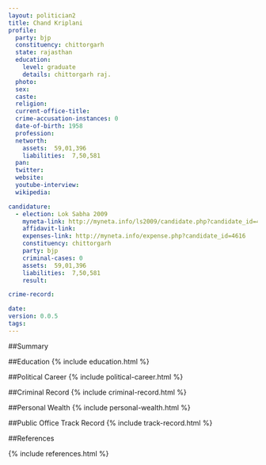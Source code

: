 ```yaml
---
layout: politician2
title: Chand Kriplani
profile: 
  party: bjp
  constituency: chittorgarh
  state: rajasthan
  education: 
    level: graduate
    details: chittorgarh raj.
  photo: 
  sex: 
  caste: 
  religion: 
  current-office-title: 
  crime-accusation-instances: 0
  date-of-birth: 1958
  profession: 
  networth: 
    assets:  59,01,396
    liabilities:  7,50,581
  pan: 
  twitter: 
  website: 
  youtube-interview: 
  wikipedia: 

candidature: 
  - election: Lok Sabha 2009
    myneta-link: http://myneta.info/ls2009/candidate.php?candidate_id=4616
    affidavit-link: 
    expenses-link: http://myneta.info/expense.php?candidate_id=4616
    constituency: chittorgarh 
    party: bjp
    criminal-cases: 0
    assets:  59,01,396
    liabilities:  7,50,581
    result:  

crime-record: 

date: 
version: 0.0.5
tags: 
---
```

##Summary


##Education
{% include education.html %}


##Political Career
{% include political-career.html %}


##Criminal Record
{% include criminal-record.html %}


##Personal Wealth
{% include personal-wealth.html %}


##Public Office Track Record
{% include track-record.html %}


##References


{% include references.html %}